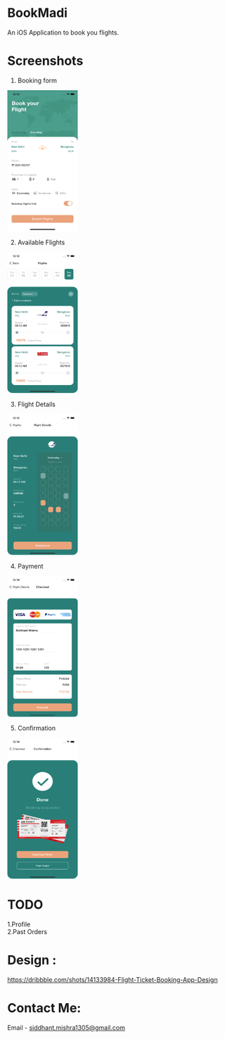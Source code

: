 # BookMadi
 An iOS Application to book you flights.

# Screenshots
1. Booking form</br>
<p align="left" >
  <img width="160" height="320" src="https://github.com/siddhantmishra1305/BookMadi/blob/main/BookingForm.png" title="Booking" float=left>
</p>

2. Available Flights</br>
<p align="left" >
  <img width="160" height="320" src="https://github.com/siddhantmishra1305/BookMadi/blob/main/AvailableFlights.png" title="Available Flights" float=left>
</p>

3. Flight Details</br>
<p align="left" >
  <img width="160" height="320" src="https://github.com/siddhantmishra1305/BookMadi/blob/main/FlightDetails.png" title="Flight Details" float=left>
</p>

4. Payment
<p align="left" >
  <img width="160" height="320" src="https://github.com/siddhantmishra1305/BookMadi/blob/main/Payment.png" title="Payment" float=left>
</p>

5. Confirmation</br>
<p align="left" >
  <img width="160" height="320" src="https://github.com/siddhantmishra1305/BookMadi/blob/main/Confirmation.png" title="Confirmation" float=left>
</p>

# TODO</br>
1.Profile</br>
2.Past Orders</br>

# Design :</br>
https://dribbble.com/shots/14133984-Flight-Ticket-Booking-App-Design

# Contact Me:</br>
Email - siddhant.mishra1305@gmail.com
